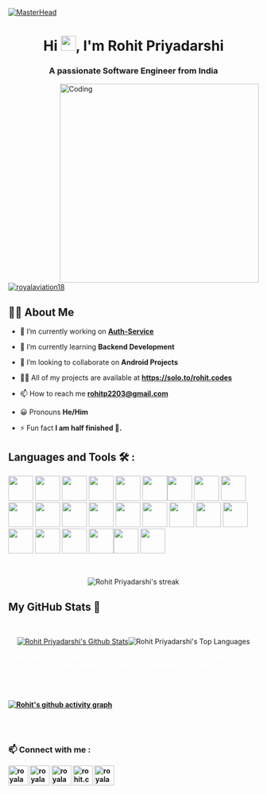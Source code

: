 [![MasterHead](https://cdn-images-1.medium.com/v2/resize:fill:1600:480/gravity:fp:0.5:0.4/1*e3jNfHQGTe7f7ptGpa74yA.png)](https://solo.to/rohit.codes)
<h1 align="center">Hi <img src="https://raw.githubusercontent.com/MartinHeinz/MartinHeinz/master/wave.gif" width="30px">, I'm Rohit Priyadarshi</h1>
<h3 align="center">A passionate Software Engineer from India</h3>
<img align="right" alt="Coding" width="400" src="https://user-images.githubusercontent.com/74038190/229223263-cf2e4b07-2615-4f87-9c38-e37600f8381a.gif">
<p align="left"> <a href="https://twitter.com/royalaviation18" target="blank"><img src="https://img.shields.io/twitter/follow/royalaviation18?logo=twitter&style=for-the-badge" alt="royalaviation18"/></a></p>


## 🙋‍♂️ About Me

- 🔭 I’m currently working on **[Auth-Service](https://github.com/Royalaviation18/AuthService)**

- 🌱 I’m currently learning **Backend Development**

- 👯 I’m looking to collaborate on **Android Projects**

- 👨‍💻 All of my projects are available at  **https://solo.to/rohit.codes**

- 📫 How to reach me **rohitp2203@gmail.com**

- 😀 Pronouns **He/Him**

- ⚡ Fun fact **I am half finished 🥲.**

##  Languages and Tools 🛠 :

<p align="left"> 
<img height="50" width="50" src="https://img.icons8.com/color/48/java-coffee-cup-logo--v1.png" /> <img height="50" width="50" src="https://img.icons8.com/color/48/kotlin.png" /> <img height="50" width="50" src="https://img.icons8.com/?size=100&id=90519&format=png&color=000000" /> <img height="50" width="50" src="https://img.icons8.com/?size=100&id=aGBLcugRkYpT&format=png&color=000000" /> <img height="50" width="50" src="https://img.icons8.com/?size=100&id=hsPbhkOH4FMe&format=png&color=000000" /> <img height="50" width="50" src="https://img.icons8.com/?size=100&id=PZQVBAxaueDJ&format=png&color=000000"/><img height="50" width="50" src="https://img.icons8.com/fluency/48/android-os.png"/> <img height="50" width="50" src="https://img.icons8.com/fluency/48/mysql-logo.png"/> <img height="50" width="50" src="https://img.icons8.com/color/48/000000/google-firebase-console.png"/>  <img height="50" width="50" src="https://img.icons8.com/color/48/postgreesql.png"/> <img height="50" width="50" src="https://img.icons8.com/?size=100&id=33039&format=png&color=000000"/> <img height="50" width="50" src="https://img.icons8.com/color/48/figma.png"/> <img height="50" width="50" src="https://img.icons8.com/color/48/git.png"/> <img height="50" width="50" src="https://img.icons8.com/?size=100&id=WHRLQdbEXQ16&format=png&color=000000"/> <img height="50" width="50" src="https://img.icons8.com/color/48/intellij-idea.png"/> <img height="50" width="50" src="https://img.icons8.com/external-tal-revivo-color-tal-revivo/50/external-postman-is-the-only-complete-api-development-environment-logo-color-tal-revivo.png"/> <img height="50" width="50" src="https://img.icons8.com/?size=100&id=oROcPah5ues6&format=png&color=000000"/> <img height="50" width="50" src="https://img.icons8.com/?size=100&id=pHS3eRpynIRQ&format=png&color=000000"/> <img height="50" width="50" src="https://img.icons8.com/?size=100&id=fOhLNqGJsUbJ&format=png&color=000000"/> <img height="50" width="50" src="https://img.icons8.com/?size=100&id=cvzmaEA4kC0o&format=png&color=000000"/> <img height="50" width="50" src="https://img.icons8.com/?size=100&id=cdYUlRaag9G9&format=png&color=000000"/> <img height="50" width="50" src="https://img.icons8.com/?size=100&id=rHpveptSuwDz&format=png&color=000000"/><img height="50" width="50" src="https://img.icons8.com/?size=100&id=39292&format=png&color=000000"/> <img height="50" width="50" src="https://img.icons8.com/?size=100&id=kjaF4LlvyR6g&format=png&color=000000"/>
</p>

<br/>

<p align="center">
        <img title="🔥 Get streak stats for your profile at git.io/streak-stats" alt="Rohit Priyadarshi's streak" src="https://github-readme-streak-stats.herokuapp.com/?user=Royalaviation18&theme=black-ice&hide_border=true&stroke=0000&background=060A0CD0"/>
    </a>
</p>

##  My GitHub Stats 🚀

  <br/>
  <p align="center">
    <a href="https://github.com/Royalaviation18/github-readme-stats"><img alt="Rohit Priyadarshi's Github Stats" src="https://github-readme-stats.vercel.app/api?username=Royalaviation18&show_icons=true&count_private=true&theme=react&hide_border=true&bg_color=0D1117" /></a><img alt="Rohit Priyadarshi's Top Languages" src="https://github-readme-stats.vercel.app/api/top-langs/?username=Royalaviation18&langs_count=8&count_private=true&layout=compact&theme=react&hide_border=true&bg_color=0D1117" /></a>
  <br/>
     <b> <p style="color:White" align="center"Note:</b> Top languages is only a metric of the languages my public code consists of and doesn't reflect experience or skill level. </p>

</p>
<br/>
<br/>



[![Rohit's github activity graph](https://github-readme-activity-graph.vercel.app/graph?username=royalaviation18&theme=react-dark)](https://github.com/royalaviation18/github-readme-activity-graph)

<br/>
<br/>

<h3 align="left">📫 Connect with me :</h3>
<p align="left">

<a href="https://twitter.com/royalaviation18" target="blank"><img align="center" src="https://img.icons8.com/?size=100&id=ClbD5JTFM7FA&format=png&color=000000" alt="royalaviation18" height="40" width="40" /></a>
<a href="https://linkedin.com/in/royalaviation18" target="blank"><img align="center" src="https://img.icons8.com/?size=100&id=13930&format=png&color=000000" alt="royalaviation18" height="40" width="40" /></a>
<a href="https://stackoverflow.com/users/royalaviation18" target="blank"><img align="center" src="https://img.icons8.com/color/40/stackoverflow.png" alt="royalaviation18" height="40" width="40" /></a>
<a href="https://instagram.com/rohit.codess" target="blank"><img align="center" src="https://img.icons8.com/fluency/40/instagram-new.png" alt="rohit.codess" height="40" width="40" /></a>
<a href="https://discord.gg/royalaviation18" target="blank"><img align="center" src="https://img.icons8.com/?size=100&id=30998&format=png&color=000000" alt="royalaviation18" height="40" width="40"/></a>
</p>
